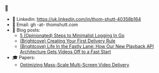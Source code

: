 ### 👋

<!--
**thomshutt/thomshutt** is a ✨ _special_ ✨ repository because its `README.md` (this file) appears on your GitHub profile.

Here are some ideas to get you started:

- 🔭 I’m currently working on ...
- 🌱 I’m currently learning ...
- 👯 I’m looking to collaborate on ...
- 🤔 I’m looking for help with ...
- 💬 Ask me about ...
- 📫 How to reach me: ...
- 😄 Pronouns: ...
- ⚡ Fun fact: ...
-->

- 👔 Linkedin: https://uk.linkedin.com/in/thom-shutt-40358b164
- 📧 Email: gh -at- thomshutt.com
- 📝 Blog posts:
  - [5 (Opinionated) Steps to Minimalist Logging In Go](https://thomshutt.github.io/opinionated-logging-in-go.html)
  - [(Brightcove) Creating Your First Delivery Rule](https://www.brightcove.com/en/resources/blog/creating-your-first-delivery-rule/)
  - [(Brightcove) Life In the Fastly Lane: How Our New Playback API Architecture Gets Videos Off to a Fast Start](https://www.brightcove.com/en/resources/blog/life-in-the-fastly-lane/)
- 🎓 Papers:
  - [Optimizing Mass-Scale Multi-Screen Video Delivery](https://ieeexplore.ieee.org/document/9069358)
